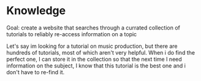 # Knowledge
Goal: create a website that searches through a currated collection of tutorials to reliably re-access information on a topic

Let's say im looking for a tutorial on music production, but there are hundreds of tutorials, most of which aren't very helpful. When i do find the perfect one, I can store it in the collection so that the next time I need information on the subject, I know that this tutorial is the best one and i don't have to re-find it.

